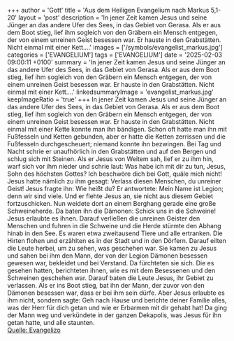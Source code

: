 +++
author = 'Gott'
title = 'Aus dem Heiligen Evangelium nach Markus 5,1-20'
layout = 'post'
description = 'In jener Zeit kamen Jesus und seine Jünger an das andere Ufer des Sees, in das Gebiet von Gerasa. Als er aus dem Boot stieg, lief ihm sogleich von den Gräbern ein Mensch entgegen, der von einem unreinen Geist besessen war. Er hauste in den Grabstätten. Nicht einmal mit einer Kett....'
images = ['/symbols/evangelist_markus.jpg']
categories = ['EVANGELIUM']
tags = ['EVANGELIUM']
date = '2025-02-03 09:00:11 +0100'
summary = 'In jener Zeit kamen Jesus und seine Jünger an das andere Ufer des Sees, in das Gebiet von Gerasa. Als er aus dem Boot stieg, lief ihm sogleich von den Gräbern ein Mensch entgegen, der von einem unreinen Geist besessen war. Er hauste in den Grabstätten. Nicht einmal mit einer Kett....'
linkedsummaryImage = 'evangelist_markus.jpg'
keepImageRatio = 'true'
+++
In jener Zeit kamen Jesus und seine Jünger an das andere Ufer des Sees, in das Gebiet von Gerasa.
Als er aus dem Boot stieg, lief ihm sogleich von den Gräbern ein Mensch entgegen, der von einem unreinen Geist besessen war.
Er hauste in den Grabstätten. Nicht einmal mit einer Kette konnte man ihn bändigen.<!--more-->
Schon oft hatte man ihn mit Fußfesseln und Ketten gebunden, aber er hatte die Ketten zerrissen und die Fußfesseln durchgescheuert; niemand konnte ihn bezwingen.
Bei Tag und Nacht schrie er unaufhörlich in den Grabstätten und auf den Bergen und schlug sich mit Steinen.
Als er Jesus von Weitem sah, lief er zu ihm hin, warf sich vor ihm nieder
und schrie laut: Was habe ich mit dir zu tun, Jesus, Sohn des höchsten Gottes? Ich beschwöre dich bei Gott, quäle mich nicht!
Jesus hatte nämlich zu ihm gesagt: Verlass diesen Menschen, du unreiner Geist!
Jesus fragte ihn: Wie heißt du? Er antwortete: Mein Name ist Legion; denn wir sind viele.
Und er flehte Jesus an, sie nicht aus diesem Gebiet fortzuschicken.
Nun weidete dort an einem Berghang gerade eine große Schweineherde.
Da baten ihn die Dämonen: Schick uns in die Schweine!
Jesus erlaubte es ihnen. Darauf verließen die unreinen Geister den Menschen und fuhren in die Schweine und die Herde stürmte den Abhang hinab in den See. Es waren etwa zweitausend Tiere und alle ertranken.
Die Hirten flohen und erzählten es in der Stadt und in den Dörfern. Darauf eilten die Leute herbei, um zu sehen, was geschehen war.
Sie kamen zu Jesus und sahen bei ihm den Mann, der von der Legion Dämonen besessen gewesen war, bekleidet und bei Verstand. Da fürchteten sie sich.
Die es gesehen hatten, berichteten ihnen, wie es mit dem Besessenen und den Schweinen geschehen war.
Darauf baten die Leute Jesus, ihr Gebiet zu verlassen.
Als er ins Boot stieg, bat ihn der Mann, der zuvor von den Dämonen besessen war, dass er bei ihm sein dürfe.
Aber Jesus erlaubte es ihm nicht, sondern sagte: Geh nach Hause und berichte deiner Familie alles, was der Herr für dich getan und wie er Erbarmen mit dir gehabt hat!
Da ging der Mann weg und verkündete in der ganzen Dekapolis, was Jesus für ihn getan hatte, und alle staunten.<br> [Quelle: Evangelizo](https://evangeliumtagfuertag.org/DE/gospel)